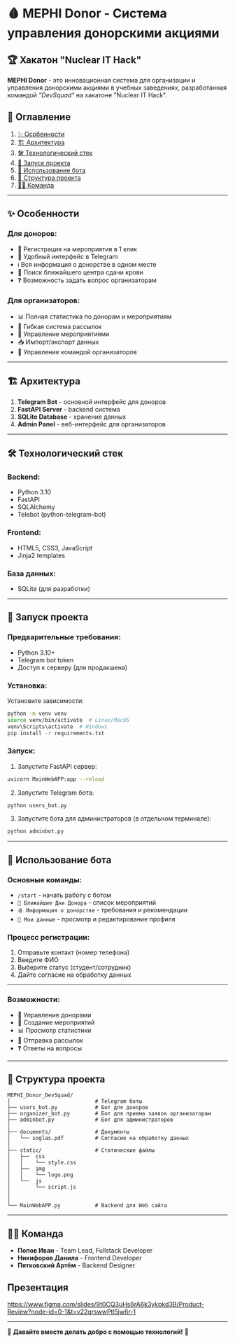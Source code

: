 # 🩸 MEPHI Donor - Система управления донорскими акциями

## 🏆 Хакатон "Nuclear IT Hack"

**MEPHI Donor** - это инновационная система для организации и управления донорскими акциями в учебных заведениях, разработанная командой *"DevSquad"* на хакатоне "Nuclear IT Hack".

## 📌 Оглавление

1. [✨ Особенности](#-особенности)
2. [🏗️ Архитектура](#️-архитектура)
3. [🛠️ Технологический стек](#️-технологический-стек)
4. [🚀 Запуск проекта](#-запуск-проекта)
5. [📱 Использование бота](#-использование-бота)
6. [🧩 Структура проекта](#-структура-проекта)
7. [👨‍💻 Команда](#-команда)

---

## ✨ Особенности

### Для доноров:
- 📅 Регистрация на мероприятия в 1 клик
- 📱 Удобный интерфейс в Telegram
- ℹ️ Вся информация о донорстве в одном месте
- 📍 Поиск ближайшего центра сдачи крови
- ❓ Возможность задать вопрос организаторам

### Для организаторов:
- 📊 Полная статистика по донорам и мероприятиям
- 📢 Гибкая система рассылок
- 📝 Управление мероприятиями
- 📥 Импорт/экспорт данных
- 👥 Управление командой организаторов

---

## 🏗️ Архитектура

1. **Telegram Bot** - основной интерфейс для доноров
2. **FastAPI Server** - backend система
3. **SQLite Database** - хранение данных
4. **Admin Panel** - веб-интерфейс для организаторов

---

## 🛠️ Технологический стек

### Backend:
- Python 3.10
- FastAPI
- SQLAlchemy
- Telebot (python-telegram-bot)

### Frontend:
- HTML5, CSS3, JavaScript
- Jinja2 templates

### База данных:
- SQLite (для разработки)
  
---

## 🚀 Запуск проекта

### Предварительные требования:
- Python 3.10+
- Telegram bot token
- Доступ к серверу (для продакшена)

### Установка:

Установите зависимости:
```bash
python -m venv venv
source venv/bin/activate  # Linux/MacOS
venv\Scripts\activate  # Windows
pip install -r requirements.txt
```

### Запуск:

1. Запустите FastAPI сервер:
```bash
uvicorn MainWebAPP:app --reload
```

2. Запустите Telegram бота:
```bash
python users_bot.py
```

3. Запустите бота для администраторов (в отдельном терминале):
```bash
python adminbot.py
```

---

## 📱 Использование бота

### Основные команды:
- `/start` - начать работу с ботом
- `📅 Ближайшие Дни Донора` - список мероприятий
- `🩸 Информация о донорстве` - требования и рекомендации
- `📝 Мои данные` - просмотр и редактирование профиля

### Процесс регистрации:
1. Отправьте контакт (номер телефона)
2. Введите ФИО
3. Выберите статус (студент/сотрудник)
4. Дайте согласие на обработку данных

---

### Возможности:
- 👥 Управление донорами
- 📅 Создание мероприятий
- 📊 Просмотр статистики
- 📢 Отправка рассылок
- ❓ Ответы на вопросы

---

## 🧩 Структура проекта

```
MEPHI_Donor_DevSquad/
│                           # Telegram боты
├── users_bot.py            # Бот для доноров
├── organizer_bot.py        # Бот для приема заявок организаторам
├── adminbot.py             # Бот для администраторов
│ 
├── documents/              # Документы
│   └── soglas.pdf          # Согласие на обработку данных
│          
├── static/                 # Статические файлы
│   ├──  css              
│   │    └── style.css
│   ├──  img
│   │    └── logo.png              
│   └──  js
│        └── script.js              
│
│
└── MainWebAPP.py           # Backend для Web сайта
```

---

## 👨‍💻 Команда

- **Попов Иван** - Team Lead, Fullstack Developer
- **Никифоров Данила** - Frontend Developer
- **Пятковский Артём** - Backend Designer

## Презентация
https://www.figma.com/slides/9t0CQ3uHs6rA6k3ykpkd3B/Product-Review?node-id=0-1&t=v22qrswwPtl5jw6r-1

---

🚀 **Давайте вместе делать добро с помощью технологий!** 🚀
